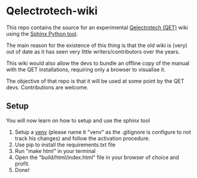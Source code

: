 # Qelectrotech-wiki

This repo contains the source for an experimental [Qelectrotech (QET)](https://qelectrotech.org/) wiki using the [Sphinx Python tool](https://www.sphinx-doc.org/fr/master/).

The main reason for the existence of this thing is that the old wiki is (very) out of date as it has seen very little writers/contributors over the years. 

This wiki would also allow the devs to bundle an offline copy of the manual with the QET installations, requiring only a browser to visualise it.

The objective of that repo is that it will be used at some point by the QET devs. Contributions are welcome.

## Setup

You will now learn on how to setup and use the sphinx tool

1) Setup a [venv](https://docs.python.org/3/library/venv.html) (please name it "venv" as the .gitignore is configure to not track his changes) and follow the activation procedure.
2) Use pip to install the requirements.txt file
3) Run "make html" in your terminal
4) Open the "build/html/index.html" file in your browser of choice and profit.
5) Done! 

